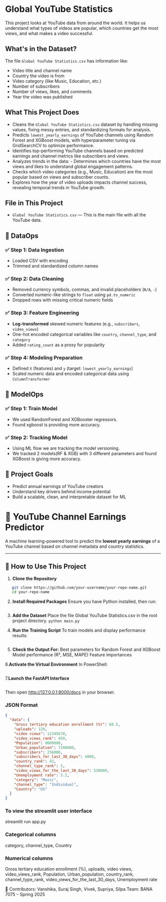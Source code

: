 #  Global YouTube Statistics

This project looks at YouTube data from around the world. It helps us understand what types of videos are popular, which countries get the most views, and what makes a video successful.

## What's in the Dataset?

The file `Global YouTube Statistics.csv` has information like:
- Video title and channel name
- Country the video is from
- Video category (like Music, Education, etc.)
- Number of subscribers
- Number of views, likes, and comments
- Year the video was published

##  What This Project Does

- Cleans the `Global YouTube Statistics.csv` dataset by handling missing values, fixing messy entries, and standardizing formats for analysis.
- Predicts `lowest_yearly_earnings` of YouTube channels using Random Forest and XGBoost models, with hyperparameter tuning via GridSearchCV to optimize performance.
- Identifies top-performing YouTube channels based on predicted earnings and channel metrics like subscribers and views.
- Analyzes trends in the data: - Determines which countries have the most views and likes to understand global engagement patterns.
- Checks which video categories (e.g., Music, Education) are the most popular based on views and subscriber counts.
- Explores how the year of video uploads impacts channel success, revealing temporal trends in YouTube growth.

##  File in This Project

- `Global YouTube Statistics.csv` — This is the main file with all the YouTube data.
  
## 🔧 DataOps

### ✅ Step 1: Data Ingestion
- Loaded CSV with encoding
- Trimmed and standardized column names

### ✅ Step 2: Data Cleaning
- Removed currency symbols, commas, and invalid placeholders (`N/A`, `-`)
- Converted numeric-like strings to `float` using `pd.to_numeric`
- Dropped rows with missing critical numeric fields

### ✅ Step 3: Feature Engineering
- **Log-transformed** skewed numeric features (e.g., `subscribers`, `video_views`)
- One-hot encoded categorical variables like `country`, `channel_type`, and `category`
- Added `rating_count` as a proxy for popularity

### ✅ Step 4: Modeling Preparation
- Defined `X` (features) and `y` (target: `lowest_yearly_earnings`)
- Scaled numeric data and encoded categorical data using `ColumnTransformer`

## 🔧 ModelOps

### ✅ Step 1: Train Model
- We used RandomForest and XGBooster regressors.
- Found xgboost is providing more accuracy.

### ✅ Step 2: Tracking Model
- Using ML flow we are tracking the model versioning.
- We tracked 2 models(RF & XGB) with 3 different parameters and found XGBoost is giving more accuracy. 
  
## 🧠 Project Goals
- Predict annual earnings of YouTube creators
- Understand key drivers behind income potential
- Build a scalable, clean, and interpretable dataset for ML

# 🎥 YouTube Channel Earnings Predictor

A machine learning-powered tool to predict the **lowest yearly earnings** of a YouTube channel based on channel metadata and country statistics.

---

## 🚀 How to Use This Project

1. **Clone the Repository**  
```bash
   git clone https://github.com/your-username/your-repo-name.git
   cd your-repo-name
```

2. **Install Required Packages**
Ensure you have Python installed, then run:
```pip install numpy pandas scikit-learn xgboost mlflow fastapi uvicorn streamlit
```
3. **Add the Dataset**
Place the file Global YouTube Statistics.csv in the root project directory.
```python main.py```

4. **Run the Training Script**
To train models and display performance results:
```python main.py
```
5. **Check the Output For:**
Best parameters for Random Forest and XGBoost
Model performance (R², MSE, MAPE)
Feature importances

6.**Activate the Virtual Environment**
In PowerShell:
```Scripts\Activate.ps1
```
7.**Launch the FastAPI Interface**
```uvicorn main:app --reload
```
Then open http://127.0.0.1:8000/docs in your browser.

### JSON Format

```json
{
  "data": {
    "Gross tertiary education enrollment (%)": 68.5,
    "uploads": 120,
    "video views": 12345678,
    "video_views_rank": 450,
    "Population": 9800000,
    "Urban_population": 7200000,
    "subscribers": 256000,
    "subscribers_for_last_30_days": 4800,
    "country_rank": 42,
    "channel_type_rank": 5,
    "video_views_for_the_last_30_days": 530000,
    "Unemployment rate": 5.2,
    "category": "Music",
    "channel_type": "Individual",
    "Country": "US"
  }
}
```
### To view the streamlit user interface
streamlit run app.py

### Categorical columns
category, channel_type, Country

### Numerical columns
Gross tertiary education enrollment (%), uploads, video views, video_views_rank, Population, Urban_population, country_rank, channel_type_rank, video_views_for_the_last_30_days, Unemployment rate

👥 Contributors:
Vanshika, Suraj Singh, Vivek, Supriya, Silpa
Team: BANA 7075 – Spring 2025
